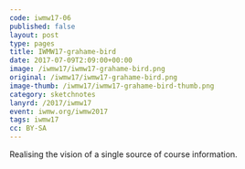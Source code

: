 ```yaml
---
code: iwmw17-06
published: false
layout: post
type: pages
title: IWMW17-grahame-bird
date: 2017-07-09T2:09:00+00:00
image: /iwmw17/iwmw17-grahame-bird.png
original: /iwmw17/iwmw17-grahame-bird.png
image-thumb: /iwmw17/iwmw17-grahame-bird-thumb.png
category: sketchnotes
lanyrd: /2017/iwmw17
event: iwmw.org/iwmw2017
tags: iwmw17
cc: BY-SA
---
```


Realising the vision of a single source of course information. 